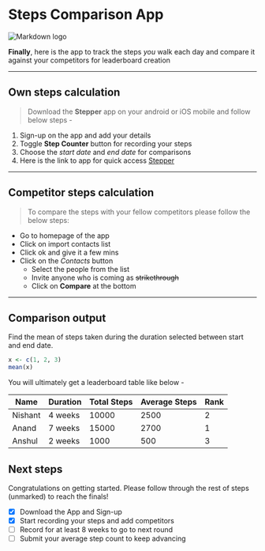 <!-- Start here -->
# Steps Comparison App
![Markdown logo](https://markdown-here.com/img/iconf256.png)

<p><strong>Finally</strong>, here is the app to track the steps <em>you</em> walk each day and compare it against your competitors for leaderboard creation </p>

---
## Own steps calculation
> Download the **Stepper** app on your android or iOS mobile and follow below steps -
1. Sign-up on the app and add your details 
1. Toggle **Step Counter** button for recording your steps
2. Choose the *start date* and *end date* for comparisons
3. Here is the link to app for quick access
[Stepper](https://github.com/jairathnishant/Tools_in_Data_Science "Stepper App")

---
## Competitor steps calculation
> To compare the steps with your fellow competitors please follow the below steps:

<!-- Unordered List -->
* Go to homepage of the app
* Click on import contacts list
* Click ok and give it a few mins
* Click on the *Contacts* button
  * Select the people from the list
  * Invite anyone who is coming as ~~strikethrough~~
  * Click on **Compare** at the bottom
 
---
## Comparison output

Find the mean of steps taken during the duration selected between start and end date.

```r
x <- c(1, 2, 3)
mean(x)
```

You will ultimately get a leaderboard table like below -

<!-- Table -->

| Name    | Duration | Total Steps | Average Steps | Rank |
|---------|----------|-------------|---------------|------|
| Nishant | 4 weeks  | 10000       | 2500          | 2    |
| Anand   | 7 weeks  | 15000       | 2700          | 1    |
| Anshul  | 2 weeks  | 1000        | 500           | 3    |

## Next steps

Congratulations on getting started. Please follow through the rest of steps (unmarked) to reach the finals!

* [x] Download the App and Sign-up
* [x] Start recording your steps and add competitors
* [ ] Record for at least 8 weeks to go to next round
* [ ] Submit your average step count to keep advancing
